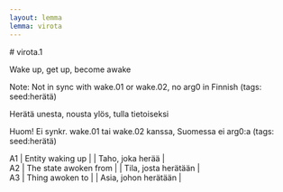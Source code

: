 ```yaml
---
layout: lemma
lemma: virota
---
```


<div class="sense">
# <span class="sensename">virota.1</span>

<span class="description">Wake up, get up, become awake</span>

Note: Not in sync with wake.01 or wake.02, no arg0 in Finnish (tags: seed:herätä)

<span class="description">Herätä unesta, nousta ylös, tulla tietoiseksi</span>

Huom! Ei synkr. wake.01 tai wake.02 kanssa, Suomessa ei arg0:a (tags: seed:herätä)

A1 | Entity waking up |   | Taho, joka herää |  
A2 | The state awoken from |   | Tila, josta herätään |  
A3 | Thing awoken to |   | Asia, johon herätään |  

</div>

